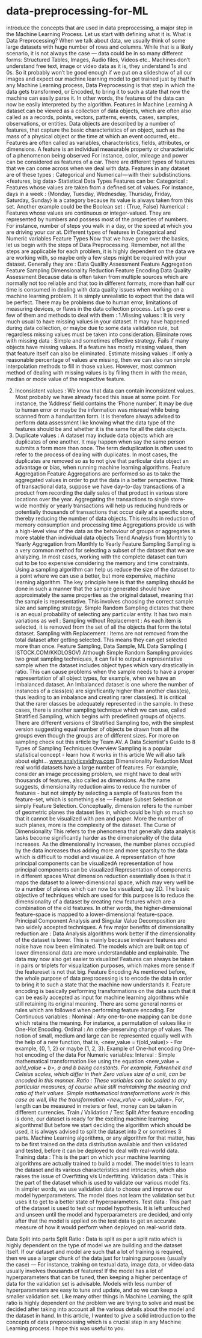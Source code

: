 # data-preprocessing-for-ML
introduce the concepts that are used in data preprocessing, a major step in the Machine Learning Process. Let us start with defining what it is. What is Data Preprocessing? When we talk about data, we usually think of some large datasets with huge number of rows and columns. While that is a likely scenario, it is not always the case — data could be in so many different forms: Structured Tables, Images, Audio files, Videos etc.. Machines don’t understand free text, image or video data as it is, they understand 1s and 0s. So it probably won’t be good enough if we put on a slideshow of all our images and expect our machine learning model to get trained just by that! In any Machine Learning process, Data Preprocessing is that step in which the data gets transformed, or Encoded, to bring it to such a state that now the machine can easily parse it. In other words, the features of the data can now be easily interpreted by the algorithm. Features in Machine Learning A dataset can be viewed as a collection of data objects, which are often also called as a records, points, vectors, patterns, events, cases, samples, observations, or entities. Data objects are described by a number of features, that capture the basic characteristics of an object, such as the mass of a physical object or the time at which an event occurred, etc.. Features are often called as variables, characteristics, fields, attributes, or dimensions.
A feature is an individual measurable property or characteristic of a phenomenon being observed
For instance, color, mileage and power can be considered as features of a car. There are different types of features that we can come across when we deal with data.
Features in any dataset are of these types : Categorical and Numerical — with their subdistinctions. <features, big data>
Statistical Data Types
Features can be:
Categorical : Features whose values are taken from a defined set of values. For instance, days in a week : {Monday, Tuesday, Wednesday, Thursday, Friday, Saturday, Sunday} is a category because its value is always taken from this set. Another example could be the Boolean set : {True, False}
Numerical : Features whose values are continuous or integer-valued. They are represented by numbers and possess most of the properties of numbers. For instance, number of steps you walk in a day, or the speed at which you are driving your car at.
Different types of features in Categorical and Numeric variables
Feature Types
Now that we have gone over the basics, let us begin with the steps of Data Preprocessing. Remember, not all the steps are applicable for each problem, it is highly dependent on the data we are working with, so maybe only a few steps might be required with your dataset. Generally they are :
Data Quality Assessment
Feature Aggregation
Feature Sampling
Dimensionality Reduction
Feature Encoding
Data Quality Assessment
Because data is often taken from multiple sources which are normally not too reliable and that too in different formats, more than half our time is consumed in dealing with data quality issues when working on a machine learning problem. It is simply unrealistic to expect that the data will be perfect. There may be problems due to human error, limitations of measuring devices, or flaws in the data collection process. Let’s go over a few of them and methods to deal with them :
1.Missing values :
It is very much usual to have missing values in your dataset. It may have happened during data collection, or maybe due to some data validation rule, but regardless missing values must be taken into consideration.
Eliminate rows with missing data :
Simple and sometimes effective strategy. Fails if many objects have missing values. If a feature has mostly missing values, then that feature itself can also be eliminated.
Estimate missing values :
If only a reasonable percentage of values are missing, then we can also run simple interpolation methods to fill in those values. However, most common method of dealing with missing values is by filling them in with the mean, median or mode value of the respective feature.

2. Inconsistent values :
We know that data can contain inconsistent values. Most probably we have already faced this issue at some point. For instance, the ‘Address’ field contains the ‘Phone number’. It may be due to human error or maybe the information was misread while being scanned from a handwritten form.
It is therefore always advised to perform data assessment like knowing what the data type of the features should be and whether it is the same for all the data objects.
3. Duplicate values :
A dataset may include data objects which are duplicates of one another. It may happen when say the same person submits a form more than once. The term deduplication is often used to refer to the process of dealing with duplicates.
In most cases, the duplicates are removed so as to not give that particular data object an advantage or bias, when running machine learning algorithms.
Feature Aggregation
Feature Aggregations are performed so as to take the aggregated values in order to put the data in a better perspective. Think of transactional data, suppose we have day-to-day transactions of a product from recording the daily sales of that product in various store locations over the year. Aggregating the transactions to single store-wide monthly or yearly transactions will help us reducing hundreds or potentially thousands of transactions that occur daily at a specific store, thereby reducing the number of data objects.
This results in reduction of memory consumption and processing time
Aggregations provide us with a high-level view of the data as the behaviour of groups or aggregates is more stable than individual data objects
Trend Analysis from Monthly to Yearly
Aggregation from Monthly to Yearly
Feature Sampling
Sampling is a very common method for selecting a subset of the dataset that we are analyzing. In most cases, working with the complete dataset can turn out to be too expensive considering the memory and time constraints. Using a sampling algorithm can help us reduce the size of the dataset to a point where we can use a better, but more expensive, machine learning algorithm.
The key principle here is that the sampling should be done in such a manner that the sample generated should have approximately the same properties as the original dataset, meaning that the sample is representative. This involves choosing the correct sample size and sampling strategy.
Simple Random Sampling dictates that there is an equal probability of selecting any particular entity. It has two main variations as well :
Sampling without Replacement : As each item is selected, it is removed from the set of all the objects that form the total dataset.
Sampling with Replacement : Items are not removed from the total dataset after getting selected. This means they can get selected more than once.
Feature Sampling, Data Sample, ML
Data Sampling ( ISTOCK.COM/KKOLOSOV)
Although Simple Random Sampling provides two great sampling techniques, it can fail to output a representative sample when the dataset includes object types which vary drastically in ratio. This can cause problems when the sample needs to have a proper representation of all object types, for example, when we have an imbalanced dataset.
An Imbalanced dataset is one where the number of instances of a class(es) are significantly higher than another class(es), thus leading to an imbalance and creating rarer class(es).
It is critical that the rarer classes be adequately represented in the sample. In these cases, there is another sampling technique which we can use, called Stratified Sampling, which begins with predefined groups of objects. There are different versions of Stratified Sampling too, with the simplest version suggesting equal number of objects be drawn from all the groups even though the groups are of different sizes. For more on sampling check out this article by Team AV.
A Data Scientist's Guide to 8 Types of Sampling Techniques
Overview Sampling is a popular statistical concept - learn how it works in this article We will also talk about eight…
www.analyticsvidhya.com
Dimensionality Reduction
Most real world datasets have a large number of features. For example, consider an image processing problem, we might have to deal with thousands of features, also called as dimensions. As the name suggests, dimensionality reduction aims to reduce the number of features - but not simply by selecting a sample of features from the feature-set, which is something else — Feature Subset Selection or simply Feature Selection.
Conceptually, dimension refers to the number of geometric planes the dataset lies in, which could be high so much so that it cannot be visualized with pen and paper. More the number of such planes, more is the complexity of the dataset.
The Curse of Dimensionality
This refers to the phenomena that generally data analysis tasks become significantly harder as the dimensionality of the data increases. As the dimensionality increases, the number planes occupied by the data increases thus adding more and more sparsity to the data which is difficult to model and visualize.
A representation of how principal components can be visualizedA representation of how principal components can be visualized
Representation of components in different spaces
What dimension reduction essentially does is that it maps the dataset to a lower-dimensional space, which may very well be to a number of planes which can now be visualized, say 2D. The basic objective of techniques which are used for this purpose is to reduce the dimensionality of a dataset by creating new features which are a combination of the old features. In other words, the higher-dimensional feature-space is mapped to a lower-dimensional feature-space. Principal Component Analysis and Singular Value Decomposition are two widely accepted techniques.
A few major benefits of dimensionality reduction are :
Data Analysis algorithms work better if the dimensionality of the dataset is lower. This is mainly because irrelevant features and noise have now been eliminated.
The models which are built on top of lower dimensional data are more understandable and explainable.
The data may now also get easier to visualize!
Features can always be taken in pairs or triplets for visualization purposes, which makes more sense if the featureset is not that big.
Feature Encoding
As mentioned before, the whole purpose of data preprocessing is to encode the data in order to bring it to such a state that the machine now understands it.
Feature encoding is basically performing transformations on the data such that it can be easily accepted as input for machine learning algorithms while still retaining its original meaning.
There are some general norms or rules which are followed when performing feature encoding. For Continuous variables :
Nominal : Any one-to-one mapping can be done which retains the meaning. For instance, a permutation of values like in One-Hot Encoding.
Ordinal : An order-preserving change of values. The notion of small, medium and large can be represented equally well with the help of a new function, that is, <new_value = f(old_value)> - For example, {0, 1, 2} or maybe {1, 2, 3}.
Example of One-hot encoding
One-hot encoding of the data
For Numeric variables:
Interval : Simple mathematical transformation like using the equation <new_value = a*old_value + b>, a and b being constants. For example, Fahrenheit and Celsius scales, which differ in their Zero values size of a unit, can be encoded in this manner.
Ratio : These variables can be scaled to any particular measures, of course while still maintaining the meaning and ratio of their values. Simple mathematical transformations work in this case as well, like the transformation <new_value = a*old_value>. For, length can be measured in meters or feet, money can be taken in different currencies.
Train / Validation / Test Split
After feature encoding is done, our dataset is ready for the exciting machine learning algorithms!
But before we start deciding the algorithm which should be used, it is always advised to split the dataset into 2 or sometimes 3 parts. Machine Learning algorithms, or any algorithm for that matter, has to be first trained on the data distribution available and then validated and tested, before it can be deployed to deal with real-world data.
Training data : This is the part on which your machine learning algorithms are actually trained to build a model. The model tries to learn the dataset and its various characteristics and intricacies, which also raises the issue of Overfitting v/s Underfitting.
Validation data : This is the part of the dataset which is used to validate our various model fits. In simpler words, we use validation data to choose and improve our model hyperparameters. The model does not learn the validation set but uses it to get to a better state of hyperparameters.
Test data : This part of the dataset is used to test our model hypothesis. It is left untouched and unseen until the model and hyperparameters are decided, and only after that the model is applied on the test data to get an accurate measure of how it would perform when deployed on real-world data.

Data Split into parts
Split Ratio : Data is split as per a split ratio which is highly dependent on the type of model we are building and the dataset itself. If our dataset and model are such that a lot of training is required, then we use a larger chunk of the data just for training purposes (usually the case) — For instance, training on textual data, image data, or video data usually involves thousands of features!
If the model has a lot of hyperparameters that can be tuned, then keeping a higher percentage of data for the validation set is advisable. Models with less number of hyperparameters are easy to tune and update, and so we can keep a smaller validation set.
Like many other things in Machine Learning, the split ratio is highly dependent on the problem we are trying to solve and must be decided after taking into account all the various details about the model and the dataset in hand.
In this article, I wanted to give a solid introduction to the concepts of data preprocessing which is a crucial step in any Machine Learning process. I hope this was useful to you.
